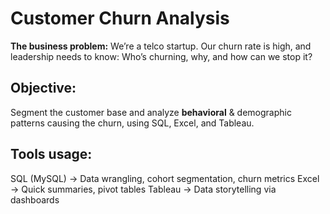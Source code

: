 # Customer Churn Analysis

**The business problem:**
We’re a telco startup. Our churn rate is high, and leadership needs to know: Who’s churning, why, and how can we stop it?

## Objective:
Segment the customer base and analyze **behavioral** & demographic patterns causing the churn, using SQL, Excel, and Tableau.
## Tools usage:
SQL (MySQL) → Data wrangling, cohort segmentation, churn metrics
Excel → Quick summaries, pivot tables
Tableau → Data storytelling via dashboards

